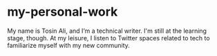 # my-personal-work
My name is Tosin Ali, and I’m a technical writer. I'm still at the learning stage, though.  At my leisure, I listen to Twitter spaces related to tech to familiarize myself with my new community.
